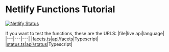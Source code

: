 # Netlify Functions Tutorial
[![Netlify Status](https://api.netlify.com/api/v1/badges/e7f3b67e-7605-4344-bbfa-85d493d09c8d/deploy-status)](https://app.netlify.com/sites/bluesky-facet/deploys)

If you want to test the functions, these are the URLS:
|file|live api|language|
|---|---|---|
|[facets.ts](./functions/factes.ts)|[api/facets](https://bluesky-facet.netlify.app/api/facets)|Typescript|
|[status.ts](./functions/status.ts)|[api/status](https://bluesky-facet.netlify.app/api/status)|Typescript|
